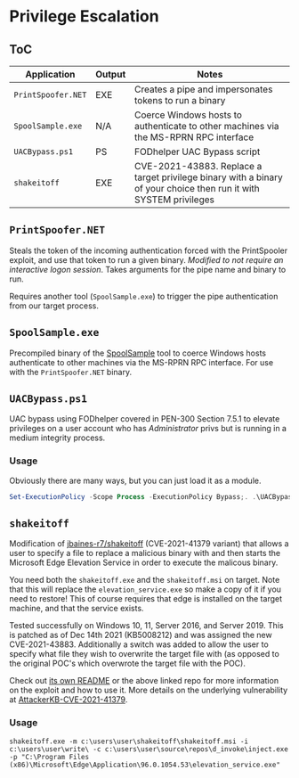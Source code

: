 # Privilege Escalation

## ToC

| Application | Output | Notes |
| ----------- | ------ | ----- |
| `PrintSpoofer.NET` | EXE | Creates a pipe and impersonates tokens to run a binary |
| `SpoolSample.exe` | N/A | Coerce Windows hosts to authenticate to other machines via the MS-RPRN RPC interface |
| `UACBypass.ps1` | PS | FODhelper UAC Bypass script |
| `shakeitoff` | EXE | CVE-2021-43883. Replace a target privilege binary with a binary of your choice then run it with SYSTEM privileges |

## `PrintSpoofer.NET`

Steals the token of the incoming authentication forced with the PrintSpooler exploit, and use that token to run a given binary. *Modified to not require an interactive logon session*. Takes arguments for the pipe name and binary to run.

Requires another tool (`SpoolSample.exe`) to trigger the pipe authentication from our target process.

## `SpoolSample.exe`

Precompiled binary of the [SpoolSample](https://github.com/leechristensen/SpoolSample) tool to coerce Windows hosts authenticate to other machines via the MS-RPRN RPC interface. For use with the `PrintSpoofer.NET` binary.

## `UACBypass.ps1`

UAC bypass using FODhelper covered in PEN-300 Section 7.5.1 to elevate privileges on a user account who has *Administrator* privs but is running in a medium integrity process.

### Usage
Obviously there are many ways, but you can just load it as a module. 
```ps1
Set-ExecutionPolicy -Scope Process -ExecutionPolicy Bypass;. .\UACBypass.ps1
```

## `shakeitoff`

Modification of [jbaines-r7/shakeitoff](https://github.com/jbaines-r7/shakeitoff) (CVE-2021-41379 variant) that allows a user to specify a file to replace a malicious binary with and then starts the Microsoft Edge Elevation Service in order to execute the malicous binary.

You need both the `shakeitoff.exe` and the `shakeitoff.msi` on target.  Note that this will replace the `elevation_service.exe` so make a copy of it if you need to restore! This of course requires that edge is installed on the target machine, and that the service exists. 

Tested successfully on Windows 10, 11, Server 2016, and Server 2019. This is patched as of Dec 14th 2021 (KB5008212) and was assigned the new CVE-2021-43883. Additionally a switch was added to allow the user to specify what file they wish to overwrite the target file with (as opposed to the original POC's which overwrote the target file with the POC).

Check out [its own README](./shakeitoff/README.md) or the above linked repo for more information on the exploit and how to use it. More details on the underlying vulnerability at [AttackerKB-CVE-2021-41379](https://attackerkb.com/topics/7LstI2clmF/cve-2021-41379/rapid7-analysis).

### Usage
```
shakeitoff.exe -m c:\users\user\shakeitoff\shakeitoff.msi -i c:\users\user\write\ -c c:\users\user\source\repos\d_invoke\inject.exe -p "C:\Program Files (x86)\Microsoft\Edge\Application\96.0.1054.53\elevation_service.exe"
```
